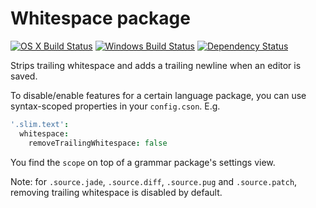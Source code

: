 # Whitespace package

[![OS X Build Status](https://travis-ci.org/atom/whitespace.svg?branch=master)](https://travis-ci.org/atom/whitespace) [![Windows Build Status](https://ci.appveyor.com/api/projects/status/sf8pdb3ausdk1vtb/branch/master?svg=true)](https://ci.appveyor.com/project/Atom/whitespace/branch/master) [![Dependency Status](https://david-dm.org/atom/whitespace.svg)](https://david-dm.org/atom/whitespace)

Strips trailing whitespace and adds a trailing newline when an editor is saved.

To disable/enable features for a certain language package, you can use syntax-scoped properties in your `config.cson`. E.g.

```coffee
'.slim.text':
  whitespace:
    removeTrailingWhitespace: false
```

You find the `scope` on top of a grammar package's settings view.

Note: for `.source.jade`, `.source.diff`, `.source.pug` and `.source.patch`, removing trailing whitespace is disabled by default.
